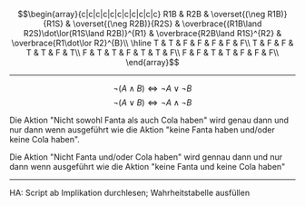 $$\begin{array}{c|c|c|c|c|c|c|c|c|c|c}
R1B & R2B & \overset{(\neg R1B)}{R1S} & \overset{(\neg R2B)}{R2S} & \overbrace{(R1B\land R2S)\dot\lor(R1S\land R2B)}^{R1} & \overbrace{R2B\land R1S}^{R2} & \overbrace{R1\dot\lor R2}^{B}\\
\hline
T & T & F & F & F & F & F\\
T & F & F & T & T & F & T\\
F & T & T & F & T & T & F\\
F & F & T & T & F & F & F\\
\end{array}$$

---

$$\neg(A\land B)\iff\neg A\lor\neg B$$
$$\neg(A\lor B)\iff\neg A\land\neg B$$


Die Aktion "Nicht sowohl Fanta als auch Cola haben" wird genau dann und nur dann wenn ausgeführt wie die Aktion "keine Fanta haben und/oder keine Cola haben".

Die Aktion "Nicht Fanta und/oder Cola haben" wird gennau dann und nur dann wenn ausgeführt wie die Aktion "keine Fanta und keine Cola haben"

---

HA: Script ab Implikation durchlesen; Wahrheitstabelle ausfüllen